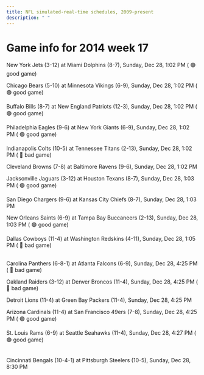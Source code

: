 ```yaml
---
title: NFL simulated-real-time schedules, 2009-present
description: " "
---
```


# Game info for 2014 week 17

New York Jets (3-12) at Miami Dolphins (8-7), Sunday, Dec 28, 1:02 PM (	:green_circle: good game)

Chicago Bears (5-10) at Minnesota Vikings (6-9), Sunday, Dec 28, 1:02 PM (	:green_circle: good game)

Buffalo Bills (8-7) at New England Patriots (12-3), Sunday, Dec 28, 1:02 PM (	:green_circle: good game)

Philadelphia Eagles (9-6) at New York Giants (6-9), Sunday, Dec 28, 1:02 PM (	:green_circle: good game)

Indianapolis Colts (10-5) at Tennessee Titans (2-13), Sunday, Dec 28, 1:02 PM (	:red_circle: bad game)

Cleveland Browns (7-8) at Baltimore Ravens (9-6), Sunday, Dec 28, 1:02 PM

Jacksonville Jaguars (3-12) at Houston Texans (8-7), Sunday, Dec 28, 1:03 PM (	:green_circle: good game)

San Diego Chargers (9-6) at Kansas City Chiefs (8-7), Sunday, Dec 28, 1:03 PM

New Orleans Saints (6-9) at Tampa Bay Buccaneers (2-13), Sunday, Dec 28, 1:03 PM (	:green_circle: good game)

Dallas Cowboys (11-4) at Washington Redskins (4-11), Sunday, Dec 28, 1:05 PM (	:red_circle: bad game)

<br/>Carolina Panthers (6-8-1) at Atlanta Falcons (6-9), Sunday, Dec 28, 4:25 PM (	:red_circle: bad game)

Oakland Raiders (3-12) at Denver Broncos (11-4), Sunday, Dec 28, 4:25 PM (	:red_circle: bad game)

Detroit Lions (11-4) at Green Bay Packers (11-4), Sunday, Dec 28, 4:25 PM

Arizona Cardinals (11-4) at San Francisco 49ers (7-8), Sunday, Dec 28, 4:25 PM (	:green_circle: good game)

St. Louis Rams (6-9) at Seattle Seahawks (11-4), Sunday, Dec 28, 4:27 PM (	:green_circle: good game)

<br/>Cincinnati Bengals (10-4-1) at Pittsburgh Steelers (10-5), Sunday, Dec 28, 8:30 PM

